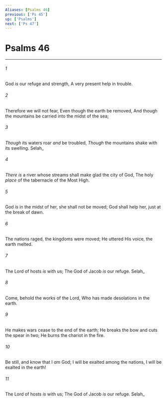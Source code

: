 ```yaml
---
Aliases: [Psalms 46]
previous: ['Ps 45']
up: ['Psalms']
next: ['Ps 47']
---
```

# Psalms 46

***


###### 1 
God _is_ our refuge and strength, A very present help in trouble. 

###### 2 
Therefore we will not fear, Even though the earth be removed, And though the mountains be carried into the midst of the sea; 

###### 3 
_Though_ its waters roar _and_ be troubled, _Though_ the mountains shake with its swelling. Selah_ 

###### 4 
_There is_ a river whose streams shall make glad the city of God, The holy _place_ of the tabernacle of the Most High. 

###### 5 
God _is_ in the midst of her, she shall not be moved; God shall help her, just at the break of dawn. 

###### 6 
The nations raged, the kingdoms were moved; He uttered His voice, the earth melted. 

###### 7 
The Lord of hosts _is_ with us; The God of Jacob _is_ our refuge. Selah_ 

###### 8 
Come, behold the works of the Lord, Who has made desolations in the earth. 

###### 9 
He makes wars cease to the end of the earth; He breaks the bow and cuts the spear in two; He burns the chariot in the fire. 

###### 10 
Be still, and know that I _am_ God; I will be exalted among the nations, I will be exalted in the earth! 

###### 11 
The Lord of hosts _is_ with us; The God of Jacob _is_ our refuge. Selah_
